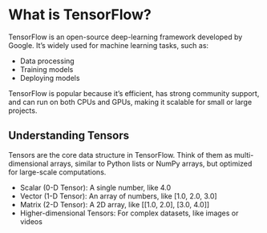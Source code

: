 # What is TensorFlow?
TensorFlow is an open-source deep-learning framework developed by Google. It’s widely used for machine learning tasks, such as:

- Data processing
- Training models
- Deploying models

TensorFlow is popular because it’s efficient, has strong community support, and can run on both CPUs and GPUs, making it scalable for small or large projects.

## Understanding Tensors
Tensors are the core data structure in TensorFlow. Think of them as multi-dimensional arrays, similar to Python lists or NumPy arrays, but optimized for large-scale computations.

- Scalar (0-D Tensor): A single number, like 4.0
- Vector (1-D Tensor): An array of numbers, like [1.0, 2.0, 3.0]
- Matrix (2-D Tensor): A 2D array, like [[1.0, 2.0], [3.0, 4.0]]
- Higher-dimensional Tensors: For complex datasets, like images or videos